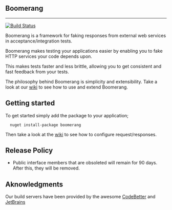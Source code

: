 Boomerang
---------
---------
[![Build Status](http://teamcity.codebetter.com/app/rest/builds/buildType:%28id:bt1142%29/statusIcon)](http://teamcity.codebetter.com/viewType.html?buildTypeId=bt1142&guest=1)

Boomerang is a framework for faking responses from external web services in acceptance/integration tests.  

Boomerang makes testing your applications easier by enabling you to fake HTTP services your code depends upon.

This makes tests faster and less brittle, allowing you to get consistent and fast feedback from your tests.

The philosophy behind Boomerang is simplicity and extensibility.  Take a look at our [wiki](https://github.com/garfieldmoore/Boomerang/wiki) to see how to use and extend Boomerang.

Getting started
---------------

To get started simply add the package to your application;

      nuget install-package boomerang

Then take a look at the [wiki](https://github.com/garfieldmoore/Boomerang/wiki) to see how to configure request/responses.

Release Policy
--------------
* Public interface members that are obsoleted will remain for 90 days. After this, they will be removed.

Aknowledgments
--------------
Our build servers have been provided by the awesome [CodeBetter](http://www.codebetter.com) and [JetBrains](http://www.jetbrains.com)
